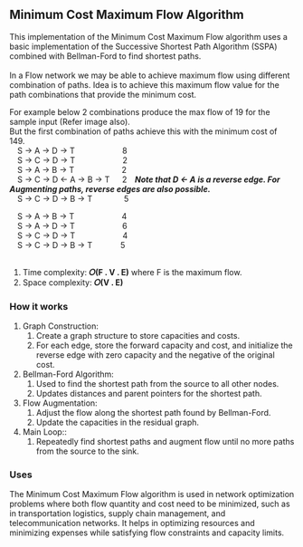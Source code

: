 ## Minimum Cost Maximum Flow Algorithm
This implementation of the Minimum Cost Maximum Flow algorithm uses a basic implementation of the Successive Shortest Path Algorithm (SSPA) combined with Bellman-Ford to find shortest paths.</br></br>
In a Flow network we may be able to achieve maximum flow using different combination of paths. Idea is to achieve this maximum flow value for the path combinations that provide the minimum cost.</br>

For example below 2 combinations produce the max flow of 19 for the sample input (Refer image also).</br>
But the first combination of paths achieve this with the minimum cost of 149.</br>
&emsp;S -> A -> D -> T&emsp;&emsp;&emsp;&emsp;&emsp;&emsp;8</br>
&emsp;S -> C -> D -> T&emsp;&emsp;&emsp;&emsp;&emsp;&emsp;2</br>
&emsp;S -> A -> B -> T&emsp;&emsp;&emsp;&emsp;&emsp;&emsp;2</br>
&emsp;S -> C -> D <- A -> B -> T&emsp;&nbsp;&nbsp;2&emsp;<i><b>Note that D <- A is a reverse edge. For Augmenting paths, reverse edges are also possible.</b></i></br>
&emsp;S -> C -> D -> B -> T&emsp;&emsp;&emsp;&emsp;5</br>

&emsp;S -> A -> B -> T&emsp;&emsp;&emsp;&emsp;&emsp;&emsp;4</br>
&emsp;S -> A -> D -> T&emsp;&emsp;&emsp;&emsp;&emsp;&emsp;6</br>
&emsp;S -> C -> D -> T&emsp;&emsp;&emsp;&emsp;&emsp;&emsp;4</br>
&emsp;S -> C -> D -> B -> T&emsp;&emsp;&emsp;&nbsp;&nbsp;5</br></br>

1. Time complexity: <b>𝑂(F . V . E)</b> where F is the maximum flow.
2. Space complexity: <b>𝑂(V . E)</b></br>


### How it works
1. Graph Construction:
   1. Create a graph structure to store capacities and costs.
   1. For each edge, store the forward capacity and cost, and initialize the reverse edge with zero capacity and the negative of the original cost.
2. Bellman-Ford Algorithm:
   1. Used to find the shortest path from the source to all other nodes.
   1. Updates distances and parent pointers for the shortest path.
3. Flow Augmentation:
   1. Adjust the flow along the shortest path found by Bellman-Ford.
   1. Update the capacities in the residual graph.
4. Main Loop::
   1. Repeatedly find shortest paths and augment flow until no more paths from the source to the sink.

### Uses
The Minimum Cost Maximum Flow algorithm is used in network optimization problems where both flow quantity and cost need to be minimized, such as in transportation logistics, supply chain management, and telecommunication networks. It helps in optimizing resources and minimizing expenses while satisfying flow constraints and capacity limits.